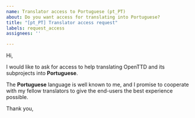 ```yaml
---
name: Translator access to Portuguese (pt_PT)
about: Do you want access for translating into Portuguese?
title: "[pt_PT] Translator access request"
labels: request_access
assignees: ''

---
```


<!-- translator: pt_PT -->
<!-- Please do not edit the header of this template. -->

Hi,

I would like to ask for access to help translating OpenTTD and its subprojects into **Portuguese**.

The **Portuguese** language is well known to me, and I promise to cooperate with my fellow translators to give the end-users the best experience possible.

<!-- Please do not edit the above message. Do feel free to add a personal note after this line. -->

Thank you,

